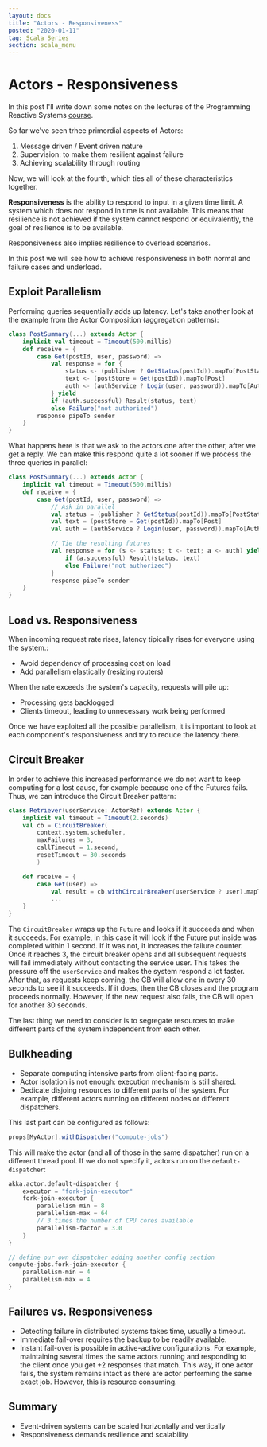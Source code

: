 ```yaml
---
layout: docs
title: "Actors - Responsiveness"
posted: "2020-01-11"
tag: Scala Series
section: scala_menu
---
```


# Actors - Responsiveness

In this post I'll write down some notes on the lectures of the Programming Reactive Systems [course](https://www.edx.org/course/programming-reactive-systems).

So far we've seen trhee primordial aspects of Actors:

1. Message driven / Event driven nature
2. Supervision: to make them resilient against failure
3. Achieving scalability through routing

Now, we will look at the fourth, which ties all of these characteristics together.

**Responsiveness** is the ability to respond to input in a given time limit. A system which does not respond in time is not available. This means that resilience is not achieved if the system cannot respond or equivalently, the goal of resilience is to be available.

Responsiveness also implies resilience to overload scenarios.

In this post we will see how to achieve responsiveness in both normal and failure cases and underload.

## Exploit Parallelism

Performing queries sequentially adds up latency. Let's take another look at the example from the Actor Composition (aggregation patterns):

```scala
class PostSummary(...) extends Actor {
    implicit val timeout = Timeout(500.millis)
    def receive = {
        case Get(postId, user, password) =>
            val response = for {
                status <- (publisher ? GetStatus(postId)).mapTo[PostStatus]
                text <- (postStore = Get(postId)).mapTo[Post]
                auth <- (authService ? Login(user, password)).mapTo[AuthStatus]
            } yield
            if (auth.successful) Result(status, text)
            else Failure("not authorized")
        response pipeTo sender
    }
}
```

What happens here is that we ask to the actors one after the other, after we get a reply. We can make this respond quite a lot sooner if we process the three queries in parallel:

```scala
class PostSummary(...) extends Actor {
    implicit val timeout = Timeout(500.millis)
    def receive = {
        case Get(postId, user, password) =>
            // Ask in parallel
            val status = (publisher ? GetStatus(postId)).mapTo[PostStatus]
            val text = (postStore = Get(postId)).mapTo[Post]
            val auth = (authService ? Login(user, password)).mapTo[AuthStatus]

            // Tie the resulting futures
            val response = for (s <- status; t <- text; a <- auth) yield {
                if (a.successful) Result(status, text)
                else Failure("not authorized")
            }
            response pipeTo sender
    }
}
```

## Load vs. Responsiveness

When incoming request rate rises, latency tipically rises for everyone using the system.:

* Avoid dependency of processing cost on load
* Add parallelism elastically (resizing routers)

When the rate exceeds the system's capacity, requests will pile up:

* Processing gets backlogged
* Clients timeout, leading to unnecessary work being performed

Once we have exploited all the possible parallelism, it is important to look at each component's responsiveness and try to reduce the latency there.

## Circuit Breaker

In order to achieve this increased performance we do not want to keep computing for a lost cause, for example because one of the Futures fails. Thus, we can introduce the Circuit Breaker pattern:

```scala
class Retriever(userService: ActorRef) extends Actor {
    implicit val timeout = Timeout(2.seconds)
    val cb = CircuitBreaker(
        context.system.scheduler,
        maxFailures = 3,
        callTimeout = 1.second,
        resetTimeout = 30.seconds
        )

    def receive = {
        case Get(user) =>
            val result = cb.withCircuirBreaker(userService ? user).mapTo[String]
            ...
    }
}
```

The `CircuitBreaker` wraps up the `Future` and looks if it succeeds and when it succeeds. For example, in this case it will look if the Future put inside was completed within 1 second. If it was not, it increases the failure counter. Once it reaches 3, the circuit breaker opens and all subsequent requests will fail immediately without contacting the service user. This takes the pressure off the `userService` and makes the system respond a lot faster. After that, as requests keep coming, the CB will allow one in every 30 seconds to see if it succeeds. If it does, then the CB closes and the program proceeds normally. However, if the new request also fails, the CB will open for another 30 seconds.

The last thing we need to consider is to segregate resources to make different parts of the system independent from each other.

## Bulkheading

* Separate computing intensive parts from client-facing parts.
* Actor isolation is not enough: execution mechanism is still shared.
* Dedicate disjoing resources to different parts of the system. For example, different actors running on different nodes or different dispatchers.

This last part can be configured as follows:

```scala
props[MyActor].withDispatcher("compute-jobs")
```

This will make the actor (and all of those in the same dispatcher) run on a different thread pool. If we do not specify it, actors run on the `default-dispatcher`:

```scala
akka.actor.default-dispatcher {
    executor = "fork-join-executor"
    fork-join-executor {
        parallelism-min = 8
        parallelism-max = 64
        // 3 times the number of CPU cores available
        parallelism-factor = 3.0
    }
}

// define our own dispatcher adding another config section
compute-jobs.fork-join-executor {
    parallelism-min = 4
    parallelism-max = 4
}
```

## Failures vs. Responsiveness

* Detecting failure in distributed systems takes time, usually a timeout.
* Immediate fail-over requires the backup to be readily available.
* Instant fail-over is possible in active-active configurations. For example, maintaining several times the same actors running and responding to the client once you get +2 responses that match. This way, if one actor fails, the system remains intact as there are actor performing the same exact job. However, this is resource consuming.

## Summary

* Event-driven systems can be scaled horizontally and vertically
* Responsiveness demands resilience and scalability
